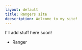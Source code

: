 ```yaml
---
layout: default
title: Rangers site
deescription: Welcome to my site!
---
```


I'll add stuff here soon!
- Ranger
